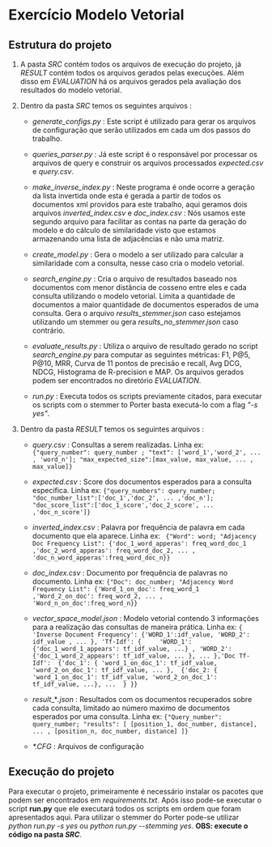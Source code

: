 # Exercício Modelo Vetorial

## Estrutura do projeto
1. A pasta _SRC_ contém todos os arquivos de execução do projeto, já _RESULT_ contém todos os arquivos gerados pelas execuções. Além disso em _EVALUATION_ há os arquivos gerados pela avaliação dos resultados do modelo vetorial.
2. Dentro da pasta _SRC_ temos os seguintes arquivos :
    - _generate_configs.py_ : Este script é utilizado para gerar os arquivos de configuração que serão utilizados em cada um dos passos do trabalho.
    
    - _queries_parser.py_ : Já este script é o responsável por processar os arquivos de query e construir os arquivos processados _expected.csv_ e _query.csv_.
    
    - _make_inverse_index.py_ : Neste programa é onde ocorre a geração da lista invertida onde esta é gerada a partir de todos os documentos xml providos para este trabalho, aqui geramos dois arquivos _inverted_index.csv_ e _doc_index.csv_ : Nós usamos este segundo arquivo para facilitar as contas na parte da geração do modelo e do cálculo de similaridade visto que estamos armazenando uma lista de adjacências e não uma matriz.
    
    - _create_model.py_ : Gera o modelo a ser utilizado para calcular a similaridade com a consulta, nesse caso cria o modelo vetorial.
    
    - _search_engine.py_ : Cria o arquivo de resultados baseado nos documentos com menor distância de cosseno entre eles e cada consulta utilizando o modelo vetorial. Limita a quantidade de documentos a maior quantidade de documentos esperados de uma consulta. Gera o arquivo _results_stemmer.json_ caso estejamos utilizando um stemmer ou gera _results_no_stemmer.json_ caso contrário.
    
    - _evaluate_results.py_ : Utiliza o arquivo de resultado gerado no script _search_engine.py_ para computar as seguintes métricas: F1, P@5, P@10, MRR, Curva de 11 pontos de precisão e recall, Avg DCG, NDCG, Histograma de R-precision e MAP. Os arquivos gerados podem ser encontrados no diretório _EVALUATION_.
    
    - _run.py_ : Executa todos os scripts previamente citados, para executar os scripts com o stemmer to Porter basta executá-lo com a flag _"-s yes"_.

3. Dentro da pasta _RESULT_ temos os seguintes arquivos :
    -  _query.csv_ : Consultas a serem realizadas.
    Linha ex: ```{"query_number": query_number ; "text": ['word_1','word_2', ... , 'word_n']; "max_expected_size":[max_value, max_value, ... , max_value]} ```

    -  _expected.csv_ : Score dos documentos esperados para a consulta especifica. Linha ex: ```{"query_numbers": query_number; "doc_number_list":['doc_1','doc_2', ... ,'doc_n']; "doc_score_list":['doc_1_score','doc_2_score', ... ,'doc_n_score']} ```

    -  _inverted_index.csv_ : Palavra por frequência de palavra em cada documento que ela aparece. Linha ex: ``` {"Word": word; "Adjacency Doc Frequency List": {'doc_1_word_apperas': freq_word_doc_1 ,'doc_2_word_apperas': freq_word_doc_2, ... , 'doc_n_word_apperas':freq_word_doc_n}}```

    -  _doc_index.csv_ : Documento por frequência de palavras no documento. Linha ex: ``` {"Doc": doc_number; "Adjacency Word Frequency List": {'Word_1_on_doc': freq_word_1 ,'Word_2_on_doc': freq_word_2, ... , 'Word_n_on_doc':freq_word_n}} ```

    -  _vector_space_model.json_ : Modelo vetorial contendo 3 informações para a realização das consultas de maneira prática. Linha ex: ```{
        'Inverse Document Frequency':
        {'WORD_1':idf_value, 'WORD_2': idf_value , ... }, 'Tf-Idf': {    
        'WORD_1':
        {'doc_1_word_1_appears': tf_idf_value, ...} ,
        'WORD_2':
        {'doc_1_word_2_appears': tf_idf_value, ... }, ... },'Doc Tf-Idf': 
        {'doc_1': {
            'word_1_on_doc_1': tf_idf_value, 'word_2_on_doc_1': tf_idf_value, ... }, 
        {'doc_2: {
            'word_1_on_doc_1': tf_idf_value, 'word_2_on_doc_1': tf_idf_value, ...}, ... 
        }
        }} ```

    -  _result__*_.json_ : Resultados com os documentos recuperados sobre cada consulta, limitado ao número maximo de documentos esperados por uma consulta. Linha ex: ```{"Query_number": query_number; "results": [ [position_1, doc_number, distance], ... , [position_n, doc_number, distance] ]}```

    -  _*.CFG_ : Arquivos de configuração

## Execução do projeto

Para executar o projeto, primeiramente é necessário instalar os pacotes que podem ser encontrados em _requirements.txt_. Após isso pode-se executar o script __run.py__ que ele executará todos os scripts em ordem que foram apresentados aqui. Para utilizar o stemmer do Porter pode-se utilizar _python run.py -s yes_ ou _python run.py --stemming yes_. **OBS: execute o código na pasta _SRC_**.